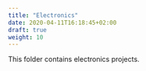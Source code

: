 ```yaml
---
title: "Electronics"
date: 2020-04-11T16:18:45+02:00
draft: true
weight: 10
---
```


This folder contains electronics projects.
